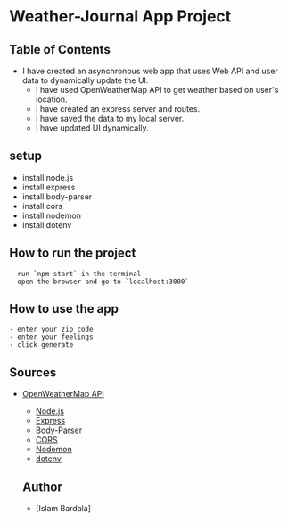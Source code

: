 # Weather-Journal App Project

## Table of Contents

- I have created an asynchronous web app that uses Web API and user data to dynamically update the UI.
  - I have used OpenWeatherMap API to get weather based on user's location.
  - I have created an express server and routes.
  - I have saved the data to my local server.
  - I have updated UI dynamically.

## setup

- install node.js
- install express
- install body-parser
- install cors
- install nodemon
- install dotenv

## How to run the project

    - run `npm start` in the terminal
    - open the browser and go to `localhost:3000`

## How to use the app

    - enter your zip code
    - enter your feelings
    - click generate

## Sources

- [OpenWeatherMap API](https://openweathermap.org/api)

  - [Node.js](https://nodejs.org/en/)
  - [Express](https://expressjs.com/)
  - [Body-Parser](https://www.npmjs.com/package/body-parser)
  - [CORS](https://www.npmjs.com/package/cors)
  - [Nodemon](https://www.npmjs.com/package/nodemon)
  - [dotenv](https://www.npmjs.com/package/dotenv)

  ## Author

  - [Islam Bardala]
